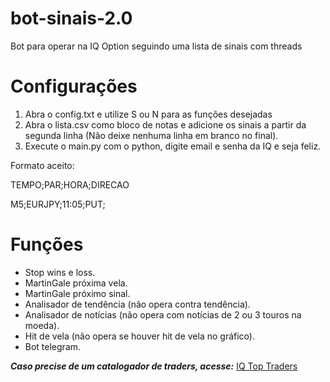 # bot-sinais-2.0
Bot para operar na IQ Option seguindo uma lista de sinais com threads

# Configurações
1. Abra o config.txt e utilize S ou N para as funções desejadas
2. Abra o lista.csv como bloco de notas e adicione os sinais a partir da segunda linha (Não deixe nenhuma linha em branco no final).
3. Execute o main.py com o python, digite email e senha da IQ e seja feliz.
<p></p>
 Formato aceito:
  <p></p>
TEMPO;PAR;HORA;DIRECAO<p></p>
M5;EURJPY;11:05;PUT;

# Funções
- Stop wins e loss.
- MartinGale próxima vela.
- MartinGale próximo sinal.
- Analisador de tendência (não opera contra tendência).
- Analisador de notícias (não opera com notícias de 2 ou 3 touros na moeda).
- Hit de vela (não opera se houver hit de vela no gráfico).
- Bot telegram.

**_Caso precise de um catalogador de traders, acesse:_**
[IQ Top Traders](http://iqtoptraders.ga/)
